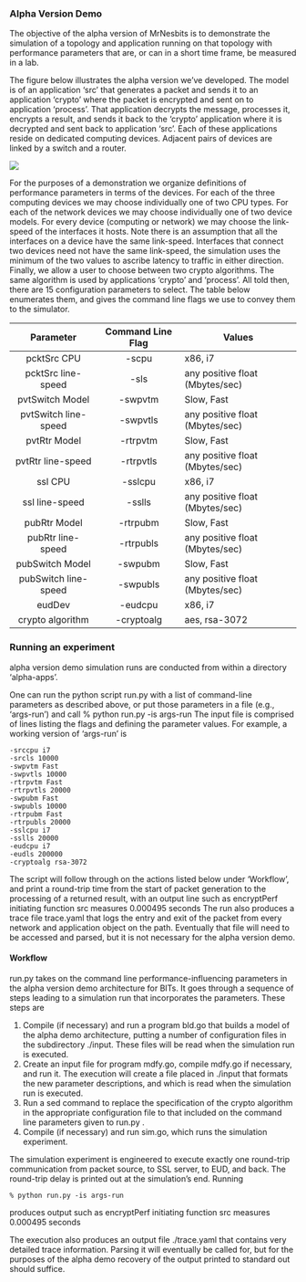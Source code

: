 ### 
### Alpha Version Demo
The objective of the alpha version of MrNesbits is to demonstrate the simulation of a topology and application running on that topology with performance parameters that are, or can in a short time frame, be measured in a lab.  

The figure below illustrates the alpha version we’ve developed.  The model is of an application ‘src’ that generates a packet and sends it to an application ‘crypto’ where the packet is encrypted and sent on to application ‘process’.   That application decrypts the message, processes it, encrypts a result, and sends it back to the ‘crypto’ application where it is decrypted and sent back to application ‘src’. Each of these applications reside on dedicated computing devices.   Adjacent pairs of devices are linked by a switch and a router.

![](./alpha-demo.png)

For the purposes of a demonstration we organize definitions of performance parameters in terms of the devices.  For each of the three computing devices we may choose individually one of two CPU types.   For each of the network devices we may choose individually one of two device models.   For every device (computing or network) we may choose the link-speed of the interfaces it hosts.   Note there is an assumption that all the interfaces on a device have the same link-speed.    Interfaces that connect two devices need not have the same link-speed, the simulation uses the minimum of the two values to ascribe latency to traffic in either direction.
Finally, we allow a user to choose between two crypto algorithms.   The same algorithm is used by applications ‘crypto’ and ‘process’.  All told then, there are 15 configuration parameters to select.   The table below enumerates them, and gives the command line flags we use to convey them to the simulator.

| Parameter            | Command Line Flag | Values                          |
|:--------------------:|:-----------------:|---------------------------------|
| pcktSrc CPU          | -scpu             | x86, i7                         |
| pcktSrc line-speed   | -sls              | any positive float (Mbytes/sec) |
| pvtSwitch Model      | -swpvtm           | Slow, Fast                      |
| pvtSwitch line-speed | -swpvtls          | any positive float (Mbytes/sec) |
| pvtRtr Model         | -rtrpvtm          | Slow, Fast                      |
| pvtRtr line-speed    | -rtrpvtls         | any positive float (Mbytes/sec) |
| ssl CPU              | -sslcpu           | x86, i7                         |
| ssl line-speed       | -sslls            | any positive float (Mbytes/sec) |
| pubRtr Model         | -rtrpubm          | Slow, Fast                      |
| pubRtr line-speed    | -rtrpubls         | any positive float (Mbytes/sec) |
| pubSwitch Model      | -swpubm           | Slow, Fast                      |
| pubSwitch line-speed | -swpubls          | any positive float (Mbytes/sec) |
| eudDev               | -eudcpu           | x86, i7                         |
| crypto algorithm     | -cryptoalg        | aes, rsa-3072                   |

### Running an experiment

alpha version demo simulation runs are conducted from within a directory ‘alpha-apps’.

One can run the python script run.py with a list of command-line parameters as described above, or put those parameters in a file (e.g., ‘args-run’) and call
               % python run.py -is args-run
The input file is comprised of lines listing the flags and defining the parameter values.  For example,  a working version of ‘args-run’  is
```
-srccpu i7
-srcls 10000
-swpvtm Fast
-swpvtls 10000
-rtrpvtm Fast
-rtrpvtls 20000
-swpubm Fast
-swpubls 10000
-rtrpubm Fast
-rtrpubls 20000
-sslcpu i7
-sslls 20000
-eudcpu i7
-eudls 200000
-cryptoalg rsa-3072

```

The script will follow through on the actions listed below under ‘Workflow’,  and print a round-trip time from the start of packet generation to the processing of a returned result, with an output line such as
         encryptPerf initiating function src measures 0.000495 seconds
The run also produces a trace file trace.yaml that logs the entry and exit of the packet from every network and application object on the path.    Eventually that file will need to be accessed and parsed, but it is not necessary for the alpha version demo.

#### Workflow
run.py takes on the command line performance-influencing parameters in the 
alpha version demo architecture for BITs.   It goes through a sequence of steps leading to a simulation run that incorporates the parameters. These steps are
1. Compile (if necessary) and run a program bld.go that builds a model of the alpha demo architecture, putting a number of configuration files in the subdirectory ./input.   These files will be read when the simulation run is executed.
2. Create an input file for program mdfy.go, compile mdfy.go if necessary, and run it.  The execution will create a file placed in ./input that formats the new parameter descriptions, and which is read when the simulation run is executed.
3. Run a sed command to replace the specification of the crypto algorithm in the appropriate configuration file to that included on the command line parameters given to run.py .
4. Compile (if necessary) and run sim.go, which runs the simulation experiment.  

The simulation experiment is engineered to execute exactly one round-trip communication from packet source, to SSL server, to EUD, and back.   The round-trip delay is printed out at the simulation’s end.  Running

    % python run.py -is args-run

produces output such as
      encryptPerf initiating function src measures 0.000495 seconds

The execution also produces an output file ./trace.yaml that contains very detailed trace information.   Parsing it will eventually be called for, but for the purposes of the alpha demo recovery of the output printed to standard out should suffice.

